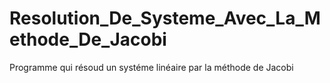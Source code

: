 # Resolution_De_Systeme_Avec_La_Methode_De_Jacobi
Programme qui résoud un systéme linéaire par la méthode de Jacobi
